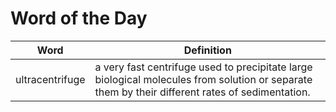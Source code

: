 # Word of the Day

|Word|Definition|
|---|---|
|ultracentrifuge|a very fast centrifuge used to precipitate large biological molecules from solution or separate them by their different rates of sedimentation.|
